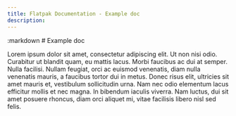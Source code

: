```yaml
---
title: Flatpak Documentation - Example doc
description: 
---
```

<section class=""><div class="doc-container"><div class="row"><div class="col-lg-10 col-lg-offset-1">
:markdown
  # Example doc

  Lorem ipsum dolor sit amet, consectetur adipiscing elit. Ut non nisi odio. Curabitur ut blandit quam, eu mattis lacus. Morbi faucibus ac dui at semper. Nulla facilisi. Nullam feugiat, orci ac euismod venenatis, diam nulla venenatis mauris, a faucibus tortor dui in metus. Donec risus elit, ultricies sit amet mauris et, vestibulum sollicitudin urna. Nam nec odio elementum lacus efficitur mollis et nec magna. In bibendum iaculis viverra. Nam luctus, dui sit amet posuere rhoncus, diam orci aliquet mi, vitae facilisis libero nisl sed felis. 

</div></div></div></section>
